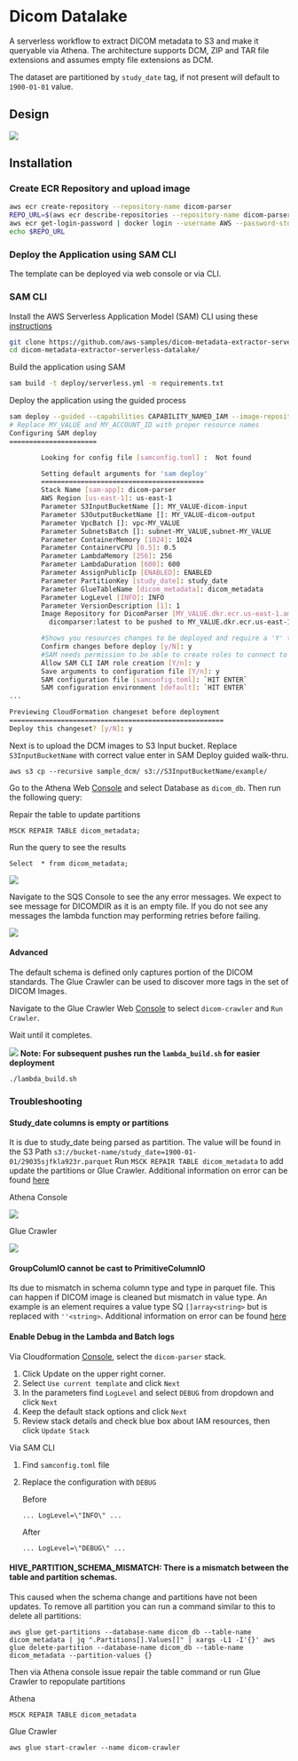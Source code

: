# Dicom Datalake

A serverless workflow to extract DICOM metadata to S3 and make it queryable via Athena. The architecture supports DCM, ZIP and TAR file extensions and assumes empty file extensions as DCM.

The dataset are partitioned by `study_date` tag, if not present will default to `1900-01-01` value.

## Design

![ ](docs/images/dicom_datalake_arch.png)

## Installation

### Create ECR Repository and upload image

```sh
aws ecr create-repository --repository-name dicom-parser
REPO_URL=$(aws ecr describe-repositories --repository-name dicom-parser --query "repositories[].repositoryUri" --output text)
aws ecr get-login-password | docker login --username AWS --password-stdin $REPO_URL
echo $REPO_URL
```

### Deploy the Application using SAM CLI

The template can be deployed via web console or via CLI.

### SAM CLI

Install the AWS Serverless Application Model (SAM) CLI using these [instructions](https://docs.aws.amazon.com/serverless-application-model/latest/developerguide/serverless-sam-cli-install.html)

```sh
git clone https://github.com/aws-samples/dicom-metadata-extractor-serverless-datalake.git
cd dicom-metadata-extractor-serverless-datalake/
```

Build the application using SAM

```sh
sam build -t deploy/serverless.yml -m requirements.txt
```

Deploy the application using the guided process

```sh
sam deploy --guided --capabilities CAPABILITY_NAMED_IAM --image-repository $REPO_URL
# Replace MY_VALUE and MY_ACCOUNT_ID with proper resource names
Configuring SAM deploy
======================

        Looking for config file [samconfig.toml] :  Not found

        Setting default arguments for 'sam deploy'
        =========================================
        Stack Name [sam-app]: dicom-parser
        AWS Region [us-east-1]: us-east-1
        Parameter S3InputBucketName []: MY_VALUE-dicom-input
        Parameter S3OutputBucketName []: MY_VALUE-dicom-output
        Parameter VpcBatch []: vpc-MY_VALUE
        Parameter SubnetsBatch []: subnet-MY_VALUE,subnet-MY_VALUE
        Parameter ContainerMemory [1024]: 1024
        Parameter ContainervCPU [0.5]: 0.5
        Parameter LambdaMemory [256]: 256
        Parameter LambdaDuration [600]: 600
        Parameter AssignPublicIp [ENABLED]: ENABLED
        Parameter PartitionKey [study_date]: study_date
        Parameter GlueTableName [dicom_metadata]: dicom_metadata
        Parameter LogLevel [INFO]: INFO
        Parameter VersionDescription [1]: 1
        Image Repository for DicomParser [MY_VALUE.dkr.ecr.us-east-1.amazonaws.com/dicom-parser]: `HIT ENTER`
          dicomparser:latest to be pushed to MY_VALUE.dkr.ecr.us-east-1.amazonaws.com/dicom-parser:dicomparser-XXXXXXXXXXX-latest

        #Shows you resources changes to be deployed and require a 'Y' to initiate deploy
        Confirm changes before deploy [y/N]: y
        #SAM needs permission to be able to create roles to connect to the resources in your template
        Allow SAM CLI IAM role creation [Y/n]: y
        Save arguments to configuration file [Y/n]: y
        SAM configuration file [samconfig.toml]: `HIT ENTER`
        SAM configuration environment [default]: `HIT ENTER`
...

Previewing CloudFormation changeset before deployment
======================================================
Deploy this changeset? [y/N]: y
```

Next is to upload the DCM images to S3 Input bucket. Replace `S3InputBucketName` with correct value enter in SAM Deploy guided walk-thru.

```
aws s3 cp --recursive sample_dcm/ s3://S3InputBucketName/example/
```

Go to the Athena Web [Console](https://console.aws.amazon.com/athena/home) and select Database as `dicom_db`. Then run the following query:

Repair the table to update partitions

```
MSCK REPAIR TABLE dicom_metadata;
```

Run the query to see the results

```
Select  * from dicom_metadata;
```

![ ](docs/images/athena_query.png)

Navigate to the SQS Console to see the any error messages. We expect to see message for DICOMDIR as it is an empty file. If you do not see any messages the lambda function may performing retries before failing.

![ ](docs/images/sqs_message.png)

#### Advanced

The default schema is defined only captures portion of the DICOM standards. The Glue Crawler can be used to discover more tags in the set of DICOM Images.

Navigate to the Glue Crawler Web [Console](https://console.aws.amazon.com/glue/home#catalog:tab=crawlers) to select `dicom-crawler` and `Run Crawler`.

Wait until it completes.

![ ](docs/images/glue_crawler.png)
**Note: For subsequent pushes run the `lambda_build.sh` for easier deployment**

```
./lambda_build.sh
```

### Troubleshooting

#### Study_date columns is empty or partitions

It is due to study_date being parsed as partition. The value will be found in the S3 Path `s3://bucket-name/study_date=1900-01-01/29035sjfkla923r.parquet` Run `MSCK REPAIR TABLE dicom_metadata` to add update the partitions or Glue Crawler. Additional information on error can be found [here](https://docs.aws.amazon.com/athena/latest/ug/msck-repair-table.html#msck-repair-table-troubleshooting)

Athena Console

![ ](docs/images/athena_repair.png)

Glue Crawler

![ ](docs/images/glue_crawler.png)

#### GroupColumIO cannot be cast to PrimitiveColumnIO

Its due to mismatch in schema column type and type in parquet file. This can happen if DICOM image is cleaned but mismatch in value type. An example is an element requires a value type SQ `[]array<string>` but is replaced with `''<string>`. Additional information on error can be found [here](https://aws.amazon.com/premiumsupport/knowledge-center/hive-cannot-open-split-503-athena/)

#### Enable Debug in the Lambda and Batch logs

Via Cloudformation [Console](https://console.aws.amazon.com/cloudformation/home), select the `dicom-parser` stack.

1. Click Update on the upper right corner.
2. Select `Use current template` and click `Next`
3. In the parameters find `LogLevel` and select `DEBUG` from dropdown and click `Next`
4. Keep the default stack options and click `Next`
5. Review stack details and check blue box about IAM resources, then click `Update Stack`

Via SAM CLI

1. Find `samconfig.toml` file
2. Replace the configuration with `DEBUG`

   Before

   ```
   ... LogLevel=\"INFO\" ...
   ```

   After

   ```
   ... LogLevel=\"DEBUG\" ...
   ```

#### HIVE_PARTITION_SCHEMA_MISMATCH: There is a mismatch between the table and partition schemas.

This caused when the schema change and partitions have not been updates. To remove all partition you can run a command similar to this to delete all partitions:

```
aws glue get-partitions --database-name dicom_db --table-name dicom_metadata | jq ".Partitions[].Values[]" | xargs -L1 -I'{}' aws glue delete-partition --database-name dicom_db --table-name dicom_metadata --partition-values {}
```

Then via Athena console issue repair the table command or run Glue Crawler to repopulate partitions

Athena

```
MSCK REPAIR TABLE dicom_metadata
```

Glue Crawler

```
aws glue start-crawler --name dicom-crawler
```

